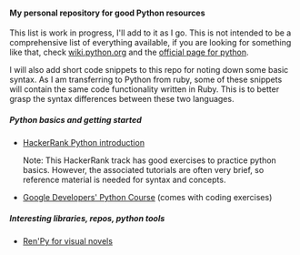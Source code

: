 #### My personal repository for good Python resources

This list is work in progress, I'll add to it as I go. This is not intended to be a comprehensive list of everything available, if you are looking for something like that, check [wiki.python.org](https://wiki.python.org/moin/BeginnersGuide/Programmers) and the [official page for python](https://www.python.org).  

I will also add short code snippets to this repo for noting down some basic syntax. As I am transferring to Python from ruby, some of these snippets will contain the same code functionality written in Ruby. This is to better grasp the syntax differences between these two languages.

##### Python basics and getting started    

*  [HackerRank Python   introduction](https://www.hackerrank.com/domains/python/py-introduction)

    Note: This HackerRank track has good exercises to practice python basics. However, the associated tutorials are often very brief, so reference material is needed for syntax and concepts.   

*  [Google Developers' Python Course](https://developers.google.com/edu/python/) (comes with coding exercises)  


##### Interesting libraries, repos, python tools

*  [Ren'Py for visual novels](https://www.renpy.org/)   
